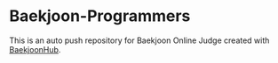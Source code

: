 # Baekjoon-Programmers
This is an auto push repository for Baekjoon Online Judge created with [BaekjoonHub](https://github.com/BaekjoonHub/BaekjoonHub).
